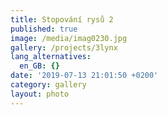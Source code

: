 ```yaml
---
title: Stopování rysů 2
published: true
image: /media/imag0230.jpg
gallery: /projects/3lynx
lang_alternatives:
  en_GB: {}
date: '2019-07-13 21:01:50 +0200'
category: gallery
layout: photo
---
```


